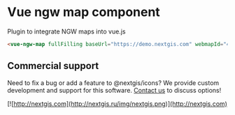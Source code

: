 # Vue ngw map component

Plugin to integrate NGW maps into vue.js

```html
<vue-ngw-map fullFilling baseUrl="https://demo.nextgis.com" webmapId="4251" qmsId="487"></vue-ngw-map>
```

## Commercial support

Need to fix a bug or add a feature to @nextgis/icons? We provide custom development and support for this software. [Contact us](http://nextgis.com/contact/) to discuss options!

[![http://nextgis.com](http://nextgis.ru/img/nextgis.png)](http://nextgis.com)
